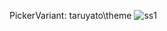 PickerVariant: taruyato\theme
![ss1](https://cdn.discordapp.com/attachments/780671387878031360/978162747026055238/281151272_763533008363767_1184954270930454105_n.png)